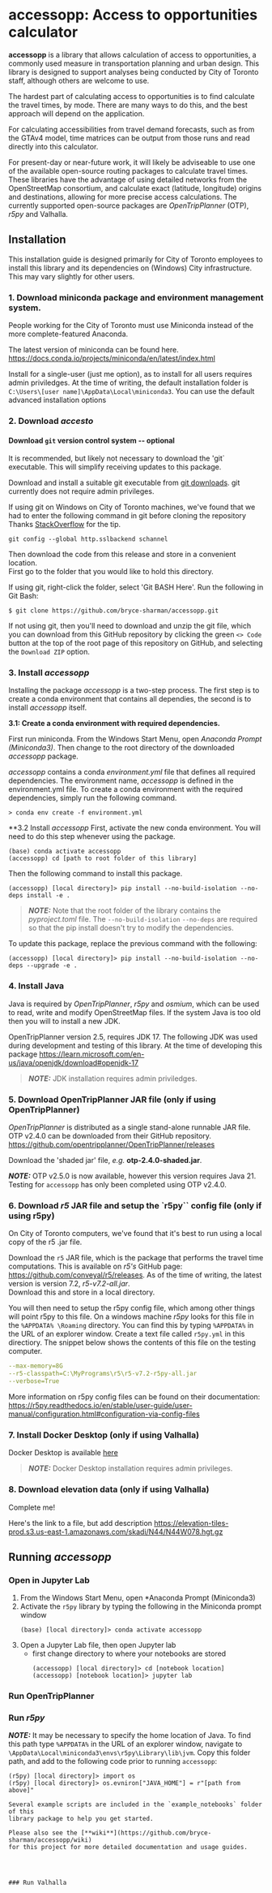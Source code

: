 # accessopp: Access to opportunities calculator

**accessopp** is a library that allows calculation of access to opportunities, a 
commonly used measure in transportation planning and urban design. This library 
is designed to support analyses being conducted by City of Toronto staff, 
although others are welcome to use.

The hardest part of calculating access to opportunities is to find calculate
the travel times, by mode. There are many ways to do this, and the best 
approach will depend on the application.

For calculating accessibilities from travel demand forecasts, such as from the
GTAv4 model, time matrices can be output from those runs and read directly
into this calculator. 

For present-day or near-future work, it will likely be adviseable to use
one of the available open-source routing packages to calculate travel times.
These libraries have the advantage of using detailed networks from the 
OpenStreetMap consortium, and calculate exact (latitude, longitude) origins and
destinations, allowing for more precise access calculations. The currently 
supported open-source packages are *OpenTripPlanner* (OTP), *r5py* and Valhalla.


## Installation

This installation guide is designed primarily for City of Toronto employees to 
install this library and its dependencies on (Windows) City infrastructure. 
This may vary slightly for other users.


### 1. Download miniconda package and environment management system. 

People working for the City of Toronto must use Miniconda instead of the more 
complete-featured Anaconda.

The latest version of miniconda can be found here.
https://docs.conda.io/projects/miniconda/en/latest/index.html

Install for a single-user (just me option), as to install for all users requires 
admin priviledges. At the time of writing, the default installation folder 
is `C:\Users\[user name]\AppData\Local\miniconda3`. You can use the default 
advanced installation options

### 2. Download *accesto*

#### Download `git` version control system -- optional
It is recommended, but likely not necessary to download the 'git` executable.
This will simplify receiving updates to this package.

Download and install a suitable git executable from 
[git downloads](https://git-scm.com/downloads). git currently does not 
require admin privileges. 

If using git on Windows on City of Toronto machines, we've found 
that we had to enter the following command in git before cloning the repository 
Thanks [StackOverflow](https://stackoverflow.com/questions/23885449/unable-to-resolve-unable-to-get-local-issuer-certificate-using-git-on-windows) 
for the tip.

```console
git config --global http.sslbackend schannel
```

Then download the code from this release and store in a convenient location.  
First go to the folder that you would like to hold this directory.

If using git, right-click the folder, select 'Git BASH Here'. Run the following
in Git Bash:
```console
$ git clone https://github.com/bryce-sharman/accessopp.git
```

If not using git, then you'll need to download and unzip the git file,
which you can download from this GitHub repository by clicking the green 
`<> Code` button at the top of the root page of this repository on GitHub, 
and selecting the `Download ZIP` option.

### 3. Install *accessopp*

Installing the package *accessopp* is a two-step process. The first step
is to create a conda environment that contains all dependies, the second
is to install *accessopp* itself.

**3.1: Create a conda environment with required dependencies.**

First run miniconda. From the Windows Start Menu, open 
*Anaconda Prompt (Miniconda3)*. Then change to the root directory of the 
downloaded *accessopp* package.

*accessopp* contains a conda *environment.yml* file that defines all
required dependencies. The environment name, *accessopp* is defined in the 
environment.yml file. To create a conda environment with the required 
dependencies, simply run the following command.

```console
> conda env create -f environment.yml
```

**3.2 Install *accessopp*
First, activate the new conda environment. You will need to do this step
whenever using the package.

```console
(base) conda activate accessopp
(accessopp) cd [path to root folder of this library] 
```

Then the following command to install this package.
```console
(accessopp) [local directory]> pip install --no-build-isolation --no-deps install -e .
```

> **_NOTE:_** Note that the root folder of the library contains the 
*pyproject.toml* file. The `--no-build-isolation` `--no-deps` are required so 
that the pip install doesn't try to modify the dependencies. 


To update this package, replace the previous command with the following:
```console
(accessopp) [local directory]> pip install --no-build-isolation --no-deps --upgrade -e .
```

### 4. Install Java

Java is required by *OpenTripPlanner*, *r5py* and *osmium*, which can be 
used to read, write and modify OpenStreetMap files.  If the system Java is too 
old then you will to install a new JDK.

OpenTripPlanner version 2.5, requires JDK 17. The following JDK was used during 
development and testing of this library. At the time of developing this 
package
https://learn.microsoft.com/en-us/java/openjdk/download#openjdk-17


> **_NOTE:_** JDK installation requires admin priviledges.


### 5. Download OpenTripPlanner JAR file (only if using OpenTripPlanner)

*OpenTripPlanner* is distributed as a single stand-alone runnable JAR file. 
OTP v2.4.0 can be downloaded from their GitHub repository.
https://github.com/opentripplanner/OpenTripPlanner/releases

Download the 'shaded jar' file, *e.g.* **otp-2.4.0-shaded.jar**.

**_NOTE:_** OTP v2.5.0 is now available, however this version requires Java 21. 
Testing for `accessopp` has only been completed using OTP v2.4.0. 


### 6. Download *r5* JAR file and setup the `r5py`` config file (only if using r5py)

On City of Toronto computers, we've found that it's best to run using a local 
copy of the r5 .jar file. 

Download the `r5` JAR file, which is the package that performs the travel time 
computations. This is available on *r5's* GitHub page: 
https://github.com/conveyal/r5/releases.
As of the time of writing, the latest version is version 7.2, *r5-v7.2-all.jar*.  
Download this and store in a local directory.

You will then need to setup the r5py config file, which among other things will 
point r5py to this file. On a windows machine *r5py* looks for this file in 
the `%APPDATA% \Roaming` directory. You can find this by typing 
`%APPDATA%` in the URL of an explorer window. Create a text file called 
`r5py.yml` in this directiory. The snippet below shows  the contents of this 
file on the testing computer.

```yaml
--max-memory=8G
--r5-classpath=C:\MyPrograms\r5\r5-v7.2-r5py-all.jar
--verbose=True
```

More information on r5py config files can be found on their documentation:
https://r5py.readthedocs.io/en/stable/user-guide/user-manual/configuration.html#configuration-via-config-files

### 7. Install Docker Desktop (only if using Valhalla)
Docker Desktop is available [here](https://www.docker.com/products/docker-desktop/)

> **_NOTE:_**  Docker Desktop installation requires admin privileges.




### 8. Download elevation data (only if using Valhalla)

Complete me!

Here's the link to a file, but add description
https://elevation-tiles-prod.s3.us-east-1.amazonaws.com/skadi/N44/N44W078.hgt.gz

## Running *accessopp*

### Open in Jupyter Lab

1. From the Windows Start Menu, open *Anaconda Prompt (Miniconda3)
2. Activate the `r5py` library by typing the following in the Miniconda prompt window
    ```console 
    (base) [local directory]> conda activate accessopp
    ```
3. Open a Jupyter Lab file, then open Jupyter lab
    - first change directory to where your notebooks are stored
        ```console 
        (accessopp) [local directory]> cd [notebook location] 
        (accessopp) [notebook location]> jupyter lab
        ```

### Run OpenTripPlanner



### Run *r5py*

**_NOTE:_** It may be necessary to specify the home location of Java. 
To find this path type `%APPDATA%` in the URL of an explorer window, navigate to 
`\AppData\Local\miniconda3\envs\r5py\Library\lib\jvm`. Copy this folder path, 
and add to the following code prior to running `accessopp`:

```console
(r5py) [local directory]> import os
(r5py) [local directory]> os.evniron["JAVA_HOME"] = r"[path from above]"

Several example scripts are included in the `example_notebooks` folder of this 
library package to help you get started.

Please also see the [**wiki**](https://github.com/bryce-sharman/accessopp/wiki) 
for this project for more detailed documentation and usage guides.




### Run Valhalla







